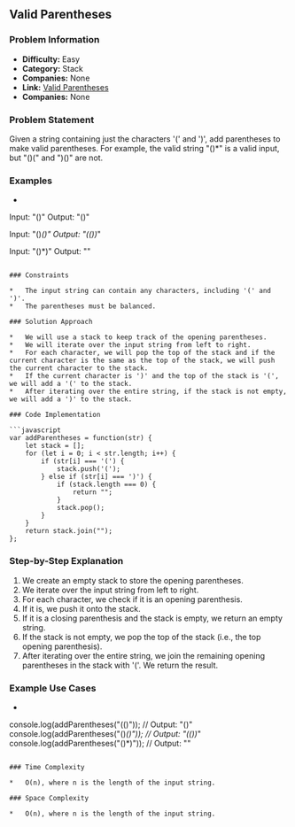 ## Valid Parentheses

### Problem Information

*   **Difficulty:** Easy
*   **Category:** Stack
*   **Companies:** None
*   **Link:** [Valid Parentheses](https://leetcode.com/problems/valid-parentheses/)
*   **Companies:** None

### Problem Statement

Given a string containing just the characters '(' and ')', add parentheses to make valid parentheses. For example, the valid string "()*" is a valid input, but "()(" and ")()" are not.

### Examples

*   ```javascript
Input: "()"
Output: "()"

Input: "()*()"
Output: "(())*"

Input: "()*)"
Output: ""
```

### Constraints

*   The input string can contain any characters, including '(' and ')'.
*   The parentheses must be balanced.

### Solution Approach

*   We will use a stack to keep track of the opening parentheses.
*   We will iterate over the input string from left to right.
*   For each character, we will pop the top of the stack and if the current character is the same as the top of the stack, we will push the current character to the stack.
*   If the current character is ')' and the top of the stack is '(', we will add a '(' to the stack.
*   After iterating over the entire string, if the stack is not empty, we will add a ')' to the stack.

### Code Implementation

```javascript
var addParentheses = function(str) {
    let stack = [];
    for (let i = 0; i < str.length; i++) {
        if (str[i] === '(') {
            stack.push('(');
        } else if (str[i] === ')') {
            if (stack.length === 0) {
                return "";
            }
            stack.pop();
        }
    }
    return stack.join("");
};
```

### Step-by-Step Explanation

1.  We create an empty stack to store the opening parentheses.
2.  We iterate over the input string from left to right.
3.  For each character, we check if it is an opening parenthesis.
4.  If it is, we push it onto the stack.
5.  If it is a closing parenthesis and the stack is empty, we return an empty string.
6.  If the stack is not empty, we pop the top of the stack (i.e., the top opening parenthesis).
7.  After iterating over the entire string, we join the remaining opening parentheses in the stack with '('. We return the result.

### Example Use Cases

*   ```javascript
console.log(addParentheses("(()")); // Output: "()"
console.log(addParentheses("()*()")); // Output: "(())*"
console.log(addParentheses("()*)")); // Output: ""
```

### Time Complexity

*   O(n), where n is the length of the input string.

### Space Complexity

*   O(n), where n is the length of the input string.